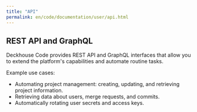 ```yaml
---
title: "API"
permalink: en/code/documentation/user/api.html
---
```


## REST API and GraphQL

Deckhouse Code provides REST API and GraphQL interfaces that allow you to extend the platform's capabilities and automate routine tasks.

Example use cases:

- Automating project management: creating, updating, and retrieving project information.
- Retrieving data about users, merge requests, and commits.
- Automatically rotating user secrets and access keys.
